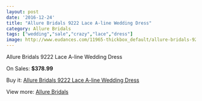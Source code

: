 ```yaml
---
layout: post
date: '2016-12-24'
title: "Allure Bridals 9222 Lace A-line Wedding Dress"
category: Allure Bridals
tags: ["wedding","sale","crazy","lace","dress"]
image: http://www.eudances.com/11965-thickbox_default/allure-bridals-9222-lace-a-line-wedding-dress.jpg
---
```

Allure Bridals 9222 Lace A-line Wedding Dress

On Sales: **$378.99**
<a href="https://www.eudances.com/en/allure-bridals/3747-allure-bridals-9222-lace-a-line-wedding-dress.html"><amp-img layout="responsive" width="600" height="600" src="//www.eudances.com/11965-thickbox_default/allure-bridals-9222-lace-a-line-wedding-dress.jpg" alt="Allure Bridals 9222 Lace A-line Wedding Dress 0" /></a>
<a href="https://www.eudances.com/en/allure-bridals/3747-allure-bridals-9222-lace-a-line-wedding-dress.html"><amp-img layout="responsive" width="600" height="600" src="//www.eudances.com/11966-thickbox_default/allure-bridals-9222-lace-a-line-wedding-dress.jpg" alt="Allure Bridals 9222 Lace A-line Wedding Dress 1" /></a>
<a href="https://www.eudances.com/en/allure-bridals/3747-allure-bridals-9222-lace-a-line-wedding-dress.html"><amp-img layout="responsive" width="600" height="600" src="//www.eudances.com/11967-thickbox_default/allure-bridals-9222-lace-a-line-wedding-dress.jpg" alt="Allure Bridals 9222 Lace A-line Wedding Dress 2" /></a>
<a href="https://www.eudances.com/en/allure-bridals/3747-allure-bridals-9222-lace-a-line-wedding-dress.html"><amp-img layout="responsive" width="600" height="600" src="//www.eudances.com/11968-thickbox_default/allure-bridals-9222-lace-a-line-wedding-dress.jpg" alt="Allure Bridals 9222 Lace A-line Wedding Dress 3" /></a>
<a href="https://www.eudances.com/en/allure-bridals/3747-allure-bridals-9222-lace-a-line-wedding-dress.html"><amp-img layout="responsive" width="600" height="600" src="//www.eudances.com/11969-thickbox_default/allure-bridals-9222-lace-a-line-wedding-dress.jpg" alt="Allure Bridals 9222 Lace A-line Wedding Dress 4" /></a>
<a href="https://www.eudances.com/en/allure-bridals/3747-allure-bridals-9222-lace-a-line-wedding-dress.html"><amp-img layout="responsive" width="600" height="600" src="//www.eudances.com/11970-thickbox_default/allure-bridals-9222-lace-a-line-wedding-dress.jpg" alt="Allure Bridals 9222 Lace A-line Wedding Dress 5" /></a>
<a href="https://www.eudances.com/en/allure-bridals/3747-allure-bridals-9222-lace-a-line-wedding-dress.html"><amp-img layout="responsive" width="600" height="600" src="//www.eudances.com/11971-thickbox_default/allure-bridals-9222-lace-a-line-wedding-dress.jpg" alt="Allure Bridals 9222 Lace A-line Wedding Dress 6" /></a>

Buy it: [Allure Bridals 9222 Lace A-line Wedding Dress](https://www.eudances.com/en/allure-bridals/3747-allure-bridals-9222-lace-a-line-wedding-dress.html "Allure Bridals 9222 Lace A-line Wedding Dress")

View more: [Allure Bridals](https://www.eudances.com/en/2-allure-bridals "Allure Bridals")